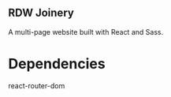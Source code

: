 ## RDW Joinery

A multi-page website built with React and Sass. 

# 

# Dependencies 
react-router-dom 
